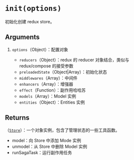 # `init(options)`

初始化创建 redux store。

## Arguments

1. `options`（Object）：配置对象

    - `reducers`（Object）：redux 的 reducer 对象结合，类似与 redux/compose 的接受参数
    - `preloadedState`（Object|Array）：初始化状态
    - `middlewares`（Array）：中间件
    - `enhancers`（Array）：增强器
    - `effect`（Function）：副作用哈哈苏
    - `models`（Array）：Model 实例
    - `entities`（Object）：Entities 实例

## Returns

（[`Store`](https://github.com/reduxjs/redux/blob/master/docs/api/Store.md)）：一个对象实例，包含了管理状态的一些工具函数。

- model：向 Store 中添加 Mode 实例
- unmodel：从 Store 中删除 Model 实例
- runSagaTask：运行副作用任务
